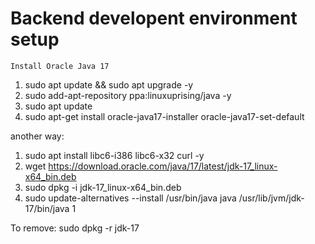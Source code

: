 # Backend developent environment setup

``Install Oracle Java 17``
1. sudo apt update && sudo apt upgrade -y
2. sudo add-apt-repository ppa:linuxuprising/java -y
3. sudo apt update
4. sudo apt-get install oracle-java17-installer oracle-java17-set-default

another way:
1. sudo apt install libc6-i386 libc6-x32 curl -y
2. wget https://download.oracle.com/java/17/latest/jdk-17_linux-x64_bin.deb
3. sudo dpkg -i jdk-17_linux-x64_bin.deb
4. sudo update-alternatives --install /usr/bin/java java /usr/lib/jvm/jdk-17/bin/java 1

To remove: sudo dpkg -r jdk-17